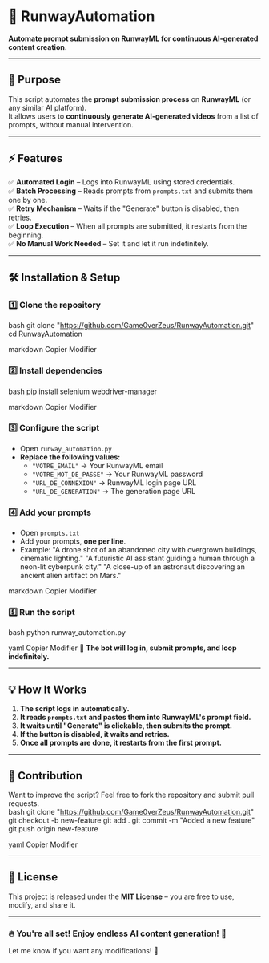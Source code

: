 # 🚀 RunwayAutomation  
**Automate prompt submission on RunwayML for continuous AI-generated content creation.**  

---

## **🎯 Purpose**  
This script automates the **prompt submission process** on **RunwayML** (or any similar AI platform).  
It allows users to **continuously generate AI-generated videos** from a list of prompts, without manual intervention.

---

## **⚡ Features**
✅ **Automated Login** – Logs into RunwayML using stored credentials.  
✅ **Batch Processing** – Reads prompts from `prompts.txt` and submits them one by one.  
✅ **Retry Mechanism** – Waits if the "Generate" button is disabled, then retries.  
✅ **Loop Execution** – When all prompts are submitted, it restarts from the beginning.  
✅ **No Manual Work Needed** – Set it and let it run indefinitely.  

---

## **🛠 Installation & Setup**  

### **1️⃣ Clone the repository**  
bash git clone "https://github.com/Game0verZeus/RunwayAutomation.git" cd RunwayAutomation

markdown
Copier
Modifier

### **2️⃣ Install dependencies**  
bash pip install selenium webdriver-manager

markdown
Copier
Modifier

### **3️⃣ Configure the script**  
- Open `runway_automation.py`  
- **Replace the following values:**
  - `"VOTRE_EMAIL"` → Your RunwayML email  
  - `"VOTRE_MOT_DE_PASSE"` → Your RunwayML password  
  - `"URL_DE_CONNEXION"` → RunwayML login page URL  
  - `"URL_DE_GENERATION"` → The generation page URL  

### **4️⃣ Add your prompts**  
- Open `prompts.txt`  
- Add your prompts, **one per line**.  
- Example:
"A drone shot of an abandoned city with overgrown buildings, cinematic lighting." "A futuristic AI assistant guiding a human through a neon-lit cyberpunk city." "A close-up of an astronaut discovering an ancient alien artifact on Mars."

markdown
Copier
Modifier

### **5️⃣ Run the script**  
bash python runway_automation.py

yaml
Copier
Modifier
🚀 **The bot will log in, submit prompts, and loop indefinitely.**  

---

## **💡 How It Works**
1. **The script logs in automatically.**  
2. **It reads `prompts.txt` and pastes them into RunwayML's prompt field.**  
3. **It waits until "Generate" is clickable, then submits the prompt.**  
4. **If the button is disabled, it waits and retries.**  
5. **Once all prompts are done, it restarts from the first prompt.**  

---

## **🔧 Contribution**
Want to improve the script? Feel free to fork the repository and submit pull requests.  
bash git clone "https://github.com/Game0verZeus/RunwayAutomation.git" git checkout -b new-feature git add . git commit -m "Added a new feature" git push origin new-feature

yaml
Copier
Modifier

---

## **📜 License**
This project is released under the **MIT License** – you are free to use, modify, and share it.  

---

### **🔥 You're all set! Enjoy endless AI content generation! 🚀**  
Let me know if you want any modifications! 🎯
